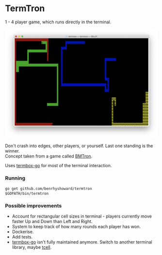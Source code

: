 # TermTron

1 - 4 player game, which runs directly in the terminal.

![Screenshot](screenshot.png)

Don't crash into edges, other players, or yourself. Last one standing is the winner.  
Concept taken from a game called [BMTron](https://www.games1729.com/archive/).

Uses [termbox-go](https://github.com/nsf/termbox-go) for most of the terminal interaction.

### Running

```
go get github.com/benrhyshoward/termtron
$GOPATH/bin/termtron
```

### Possible improvements
- Account for rectangular cell sizes in terminal - players currently move faster Up and Down than Left and Right.
- System to keep track of how many rounds each player has won.
- Dockerise.
- Add tests.
- [termbox-go](https://github.com/nsf/termbox-go) isn't fully maintained anymore. Switch to another terminal library, maybe [tcell](https://github.com/gdamore/tcell).